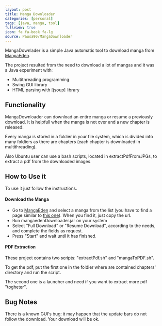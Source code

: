```yaml
---
layout: post
title: Manga Downloader
categories: [personal]
tags: [java, manga, tool]
fullview: true
icon: fa fa-book fa-lg
source: Pausa90/MangaDownloader
---
```


MangaDownlader is a simple Java automatic tool to download manga from [MangaEden].

The project resulted from the need to download a lot of mangas and it was a Java experiment with:
<ul> 
	<li>Multithreading programming</li>
	<li>Swing GUI library</li>
	<li>HTML parsing with [jsoup] library</li>
</ul>

## Functionality

MangaDownloader can download an entire manga or resume a previously download. It is helpfull when the manga is not over and a new chapter is released.

Every manga is stored in a foldier in your file system, which is divided into many foldiers as there are chapters (each chapter is downloaded in multithreading).

Also Ubuntu user can use a bash scripts, located in extractPdfFromJPGs, to extract a pdf from the downloaded images. 

## How to Use it

To use it just follow the instructions.

#### Download the Manga

* Go to [MangaEden] and select a manga from the list (you have to find a page similar to [this one]). When you find it, just copy the url.
* Run mangaedenDownloader.jar on your system 
* Select "Full Download" or "Resume Download", according to the needs, and complete the fields as request.
* Press "Start" and wait until it has finished.

#### PDF Extraction

These project contains two scripts: "extractPdf.sh" and "mangaToPDF.sh".

To get the pdf, put the first one in the foldier where are contained chapters' directory and run the script.

The second one is a launcher and need if you want to extract more pdf "togheter". 

## Bug Notes

There is a known GUI's bug: it may happen that the update bars do not follow the download. Your download will be ok.







[MangaEden]: http://www.mangaeden.com/
[jsoup]: http://jsoup.org/
[this one]: http://www.mangaeden.com/en-manga/naruto/